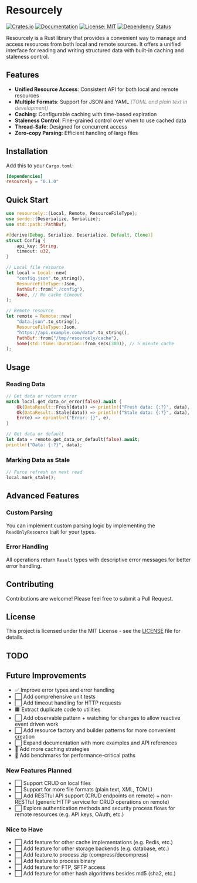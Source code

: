 <!-- markdownlint-disable MD033 -->

# Resourcely

[![Crates.io](https://img.shields.io/crates/v/resourcely)](https://crates.io/crates/resourcely)
[![Documentation](https://docs.rs/resourcely/badge.svg)](https://docs.rs/resourcely)
[![License: MIT](https://img.shields.io/badge/License-MIT-blue.svg)](https://opensource.org/licenses/MIT)
[![Dependency Status](https://deps.rs/repo/github/dominikj111/resourcely/status.svg)](https://deps.rs/repo/github/dominikj111/resourcely)

Resourcely is a Rust library that provides a convenient way to manage and access resources from both local and remote sources. It offers a unified interface for reading and writing structured data with built-in caching and staleness control.

## Features

- **Unified Resource Access**: Consistent API for both local and remote resources
- **Multiple Formats**: Support for JSON and YAML <span style="color:gray">_(TOML and plain text in development)_</span>
- **Caching**: Configurable caching with time-based expiration
- **Staleness Control**: Fine-grained control over when to use cached data
- **Thread-Safe**: Designed for concurrent access
- **Zero-copy Parsing**: Efficient handling of large files

## Installation

Add this to your `Cargo.toml`:

```toml
[dependencies]
resourcely = "0.1.0"
```

## Quick Start

```rust
use resourcely::{Local, Remote, ResourceFileType};
use serde::{Deserialize, Serialize};
use std::path::PathBuf;

#[derive(Debug, Serialize, Deserialize, Default, Clone)]
struct Config {
    api_key: String,
    timeout: u32,
}

// Local file resource
let local = Local::new(
    "config.json".to_string(),
    ResourceFileType::Json,
    PathBuf::from("./config"),
    None, // No cache timeout
);

// Remote resource
let remote = Remote::new(
    "data.json".to_string(),
    ResourceFileType::Json,
    "https://api.example.com/data".to_string(),
    PathBuf::from("/tmp/resourcely/cache"),
    Some(std::time::Duration::from_secs(300)), // 5 minute cache
);
```

## Usage

### Reading Data

```rust
// Get data or return error
match local.get_data_or_error(false).await {
    Ok(DataResult::Fresh(data)) => println!("Fresh data: {:?}", data),
    Ok(DataResult::Stale(data)) => println!("Stale data: {:?}", data),
    Err(e) => eprintln!("Error: {}", e),
}

// Get data or default
let data = remote.get_data_or_default(false).await;
println!("Data: {:?}", data);
```

### Marking Data as Stale

```rust
// Force refresh on next read
local.mark_stale();
```

## Advanced Features

### Custom Parsing

You can implement custom parsing logic by implementing the `ReadOnlyResource` trait for your types.

### Error Handling

All operations return `Result` types with descriptive error messages for better error handling.

## Contributing

Contributions are welcome! Please feel free to submit a Pull Request.

## License

This project is licensed under the MIT License - see the [LICENSE](LICENSE) file for details.

## TODO

## Future Improvements

- ✅ Improve error types and error handling
- ⬜️ Add comprehensive unit tests
- ⬜️ Add timeout handling for HTTP requests
- 🟧 Extract duplicate code to utilities
- ⬜️ Add observable pattern + watching for changes to allow reactive event driven work
- ⬜️ Add resource factory and builder patterns for more convenient creation
- ⬜️ Expand documentation with more examples and API references
- 🤔 Add more caching strategies
- 🤔 Add benchmarks for performance-critical paths

### New Features Planned

- ⬜️ Support CRUD on local files
- ⬜️ Support for more file formats (plain text, XML, TOML)
- ⬜️ Add RESTful API support (CRUD endpoints on remote) + non-RESTful (generic HTTP service for CRUD operations on remote)
- ⬜️ Explore authentication methods and security process flows for remote resources (e.g. API keys, OAuth, etc.)

### Nice to Have

- ⬜️ Add feature for other cache implementations (e.g. Redis, etc.)
- ⬜️ Add feature for other storage backends (e.g. database, etc.)
- ⬜️ Add feature to process zip (compress/decompress)
- ⬜️ Add feature to process binary
- ⬜️ Add feature for FTP, SFTP access
- ⬜️ Add feature for other hash algorithms besides md5 (sha2, etc.)

